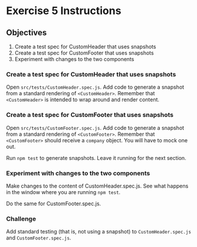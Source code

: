 # Exercise 5 Instructions
## Objectives
1) Create a test spec for CustomHeader that uses snapshots
2) Create a test spec for CustomFooter that uses snapshots
3) Experiment with changes to the two components

### Create a test spec for CustomHeader that uses snapshots
Open `src/tests/CustomHeader.spec.js`. Add code to generate a snapshot 
from a standard rendering of `<CustomHeader>`. Remember that `<CustomHeader>` is
intended to wrap around and render content.

### Create a test spec for CustomFooter that uses snapshots
Open `src/tests/CustomFooter.spec.js`. Add code to generate a snapshot 
from a standard rendering of `<CustomFooter>`. Remember that `<CustomFooter>` 
should receive a `company` object. You will have to mock one out.

Run `npm test` to generate snapshots. Leave it running for the next section.

### Experiment with changes to the two components
Make changes to the content of CustomHeader.spec.js. See what happens in the 
window where you are running `npm test`.

Do the same for CustomFooter.spec.js.

### Challenge
Add standard testing (that is, not using a snapshot) to `CustomHeader.spec.js` 
and `CustomFooter.spec.js`.

